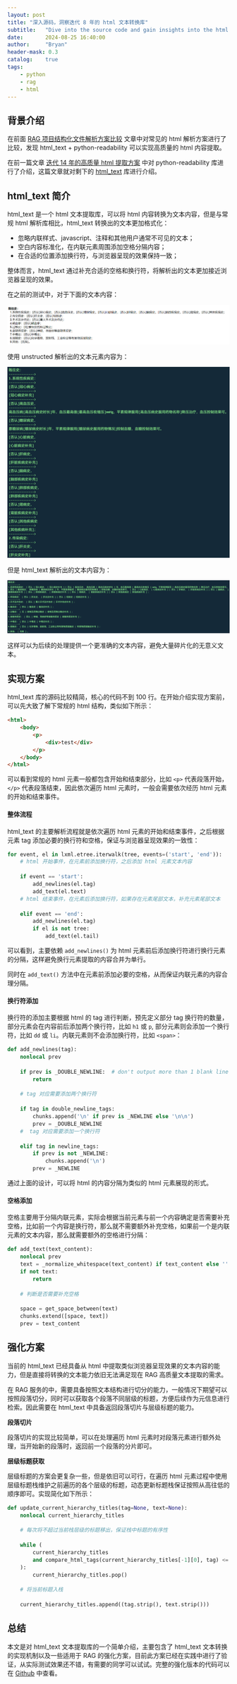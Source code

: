 ```yaml
---
layout: post
title: "深入源码，洞察迭代 8 年的 html 文本转换库"
subtitle:   "Dive into the source code and gain insights into the html text conversion library that has been iterating for 8 years"
date:       2024-08-25 16:40:00
author:     "Bryan"
header-mask: 0.3
catalog:    true
tags:
    - python
    - rag
    - html
---
```


## 背景介绍
在前面 [RAG 项目结构化文件解析方案比较](https://zhuanlan.zhihu.com/p/712193089) 文章中对常见的 html 解析方案进行了比较，发现 html_text + python-readability 可以实现高质量的 html 内容提取。

在前一篇文章 [迭代 14 年的高质量 html 提取方案](https://zhuanlan.zhihu.com/p/716415070) 中对 python-readability 库进行了介绍，这篇文章就对剩下的 [html_text](https://github.com/zytedata/html-text) 库进行介绍。

## html_text 简介

html_text 是一个 html 文本提取库，可以将 html 内容转换为文本内容，但是与常规 html 解析库相比，html_text 转换出的文本更加格式化：

- 忽略内联样式、javascript、注释和其他用户通常不可见的文本；
- 空白内容标准化，在内联元素周围添加空格分隔内容；
- 在合适的位置添加换行符，与浏览器呈现的效果保持一致；

整体而言，html_text 通过补充合适的空格和换行符，将解析出的文本更加接近浏览器呈现的效果。

在之前的测试中，对于下面的文本内容：

![test](/img/in-post/html-text/test.png)

使用 unstructed 解析出的文本元素内容为：

![unstructed](/img/in-post/html-text/unstructed.png)

但是 html_text 解析出的文本内容为：

![html_text](/img/in-post/html-text/html_text.png)

这样可以为后续的处理提供一个更准确的文本内容，避免大量碎片化的无意义文本。

## 实现方案

html_text 库的源码比较精简，核心的代码不到 100 行。在开始介绍实现方案前，可以先大致了解下常规的 html 结构，类似如下所示：

```html
<html>
    <body>
        <p>
            <div>test</div>
        </p>
    </body>
</html>
```

可以看到常规的 html 元素一般都包含开始和结束部分，比如 `<p>` 代表段落开始，`</p>` 代表段落结束，因此依次遍历 html 元素时，一般会需要依次经历 html 元素的开始和结束事件。

#### 整体流程

html_text 的主要解析流程就是依次遍历 html 元素的开始和结束事件，之后根据元素 tag 添加必要的换行符和空格，保证与浏览器呈现效果的一致性：

```python
for event, el in lxml.etree.iterwalk(tree, events=('start', 'end')):
    # html 开始事件，在元素前添加换行符，之后添加 html 元素文本内容

    if event == 'start':
        add_newlines(el.tag)
        add_text(el.text)
    # html 结束事件，在元素后添加换行符，如果存在元素尾部文本，补充元素尾部文本

    elif event == 'end':
        add_newlines(el.tag)
        if el is not tree:
            add_text(el.tail)
```

可以看到，主要依赖 `add_newlines()` 为 html 元素前后添加换行符进行换行元素的分隔，这样避免换行元素提取的内容合并为单行。

同时在 `add_text()` 方法中在元素前添加必要的空格，从而保证内联元素的内容合理分隔。

#### 换行符添加

换行符的添加主要根据 html 的 tag 进行判断，预先定义部分 tag 换行符的数量，部分元素会在内容前后添加两个换行符，比如 `h1` 或 `p`, 部分元素则会添加一个换行符，比如 `dd` 或 `li`。内联元素则不会添加换行符，比如 `<span>`：

```python
def add_newlines(tag):
    nonlocal prev

    if prev is _DOUBLE_NEWLINE:  # don't output more than 1 blank line
        return

    # tag 对应需要添加两个换行符

    if tag in double_newline_tags:
        chunks.append('\n' if prev is _NEWLINE else '\n\n')
        prev = _DOUBLE_NEWLINE
    #  tag 对应需要添加一个换行符

    elif tag in newline_tags:
        if prev is not _NEWLINE:
            chunks.append('\n')
        prev = _NEWLINE
```

通过上面的设计，可以将 html 的内容分隔为类似的 html 元素展现的形式。

#### 空格添加

空格主要用于分隔内联元素，实际会根据当前元素与前一个内容确定是否需要补充空格，比如前一个内容是换行符，那么就不需要额外补充空格，如果前一个是内联元素的文本内容，那么就需要额外的空格进行分隔：

```python
def add_text(text_content):
    nonlocal prev
    text = _normalize_whitespace(text_content) if text_content else ''
    if not text:
        return

    # 判断是否需要补充空格

    space = get_space_between(text)
    chunks.extend([space, text])
    prev = text_content
```

## 强化方案

当前的 html_text 已经具备从 html 中提取类似浏览器呈现效果的文本内容的能力，但是直接将转换的文本能力依旧无法满足现在 RAG 高质量文本提取的需求。

在 RAG 服务的中，需要具备按照文本结构进行切分的能力，一般情况下期望可以按照段落切分，同时可以获取各个段落不同层级的标题，方便后续作为元信息进行检索。因此需要在 html_text 中具备返回段落切片与层级标题的能力。

**段落切片**

段落切片的实现比较简单，可以在处理遍历 html 元素时对段落元素进行额外处理，当开始新的段落时，返回前一个段落的分片即可。

**层级标题获取**

层级标题的方案会更复杂一些，但是依旧可以可行，在遍历 html 元素过程中使用层级标题栈维护之前遍历的各个层级的标题，动态更新标题栈保证按照从高往低的顺序即可。实现简化如下所示：

```python
def update_current_hierarchy_titles(tag=None, text=None):
    nonlocal current_hierarchy_titles

    # 每次将不超过当前栈层级的标题移出，保证栈中标题的有序性

    while (
        current_hierarchy_titles
        and compare_html_tags(current_hierarchy_titles[-1][0], tag) <= 0
    ):
        current_hierarchy_titles.pop()

    # 将当前标题入栈

    current_hierarchy_titles.append((tag.strip(), text.strip()))
```

## 总结
本文是对 html_text 文本提取库的一个简单介绍，主要包含了 html_text 文本转换的实现机制以及一些适用于 RAG 的强化方案，目前此方案已经在实践中进行了验证，从实际测试效果还不错，有需要的同学可以试试。完整的强化版本的代码可以在 [Github](https://github.com/hustyichi/dify-rag/blob/main/dify_rag/extractor/html/html_text.py) 中查看。




